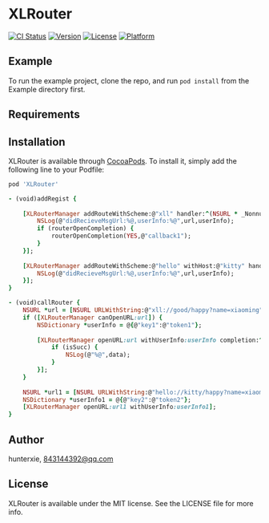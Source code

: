 # XLRouter

[![CI Status](https://img.shields.io/travis/hunterxie/XLRouter.svg?style=flat)](https://travis-ci.org/hunterxie/XLRouter)
[![Version](https://img.shields.io/cocoapods/v/XLRouter.svg?style=flat)](https://cocoapods.org/pods/XLRouter)
[![License](https://img.shields.io/cocoapods/l/XLRouter.svg?style=flat)](https://cocoapods.org/pods/XLRouter)
[![Platform](https://img.shields.io/cocoapods/p/XLRouter.svg?style=flat)](https://cocoapods.org/pods/XLRouter)

## Example

To run the example project, clone the repo, and run `pod install` from the Example directory first.

## Requirements

## Installation

XLRouter is available through [CocoaPods](https://cocoapods.org). To install
it, simply add the following line to your Podfile:

```ruby
pod 'XLRouter'

- (void)addRegist {
    
    [XLRouterManager addRouteWithScheme:@"xll" handler:^(NSURL * _Nonnull url, NSDictionary * _Nonnull userInfo, XLRouterOpenCompletion  _Nonnull routerOpenCompletion) {
        NSLog(@"didRecieveMsgUrl:%@,userInfo:%@",url,userInfo);
        if (routerOpenCompletion) {
            routerOpenCompletion(YES,@"callback1");
        }
    }];
    
    [XLRouterManager addRouteWithScheme:@"hello" withHost:@"kitty" handler:^(NSURL * _Nonnull url, NSDictionary * _Nonnull userInfo, XLRouterOpenCompletion  _Nonnull routerOpenCompletion) {
        NSLog(@"didRecieveMsgUrl:%@,userInfo:%@",url,userInfo);
    }];
}

- (void)callRouter {
    NSURL *url = [NSURL URLWithString:@"xll://good/happy?name=xiaoming"];
    if ([XLRouterManager canOpenURL:url]) {
        NSDictionary *userInfo = @{@"key1":@"token1"};
        
        [XLRouterManager openURL:url withUserInfo:userInfo completion:^(BOOL isSucc, id  _Nonnull data) {
            if (isSucc) {
                NSLog(@"%@",data);
            }
        }];
    }
    
    NSURL *url1 = [NSURL URLWithString:@"hello://kitty/happy?name=xiaoming"];
    NSDictionary *userInfo1 = @{@"key2":@"token2"};
    [XLRouterManager openURL:url1 withUserInfo:userInfo1];
}


```

## Author

hunterxie, 843144392@qq.com

## License

XLRouter is available under the MIT license. See the LICENSE file for more info.
